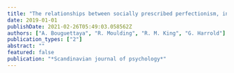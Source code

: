 ```yaml
---
title: "The relationships between socially prescribed perfectionism, in-group affect, negative urgency, and disordered eating in women"
date: 2019-01-01
publishDate: 2021-02-26T05:49:03.058562Z
authors: ["A. Bouguettaya", "R. Moulding", "R. M. King", "G. Harrold"]
publication_types: ["2"]
abstract: ""
featured: false
publication: "*Scandinavian journal of psychology*"
---
```


